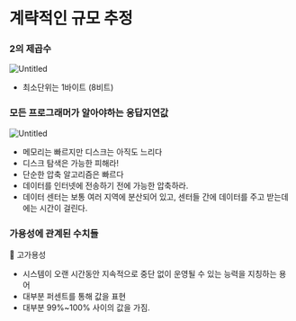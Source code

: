 # 계략적인 규모 추정

### 2의 제곱수

![Untitled](https://user-images.githubusercontent.com/85864699/213847329-b542e127-e017-46f1-a877-b50be102c782.png)

- 최소단위는 1바이트 (8비트)

### 모든 프로그래머가 알아야하는 응답지연값

![Untitled](https://user-images.githubusercontent.com/85864699/213847333-c54f5d83-b522-4005-a393-e6514582928a.png)

- 메모리는 빠르지만 디스크는 아직도 느리다
- 디스크 탐색은 가능한 피해라!
- 단순한 압축 알고리즘은 빠르다
- 데이터를 인터넷에 전송하기 전에 가능한 압축하라.
- 데이터 센터는 보통 여러 지역에 분산되어 있고, 센터들 간에 데이터를 주고 받는데에는 시간이 걸린다.

### 가용성에 관계된 수치들

📐 고가용성

- 시스템이 오랜 시간동안 지속적으로 중단 없이 운영될 수 있는 능력을 지칭하는 용어
- 대부분 퍼센트를 통해 값을 표현
- 대부분 99%~100% 사이의 값을 가짐.